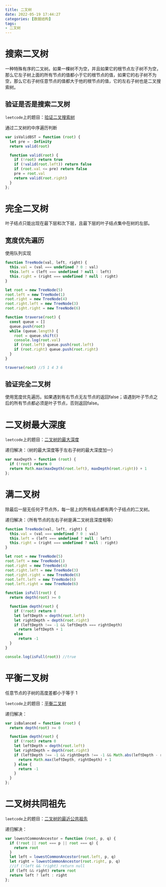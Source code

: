 ```yaml
---
title: 二叉树
date: 2022-05-19 17:44:27
categories: [数据结构]
tags:
- 二叉树
---
```


# 搜索二叉树

一种特殊有序的二叉树。如果一棵树不为空，并且如果它的根节点左子树不为空，那么它左子树上面的所有节点的值都小于它的根节点的值，如果它的右子树不为空，那么它右子树任意节点的值都大于他的根节点的值，它的左右子树也是二叉搜索树。

## 验证是否是搜索二叉树

`leetcode`上的题目：[验证二叉搜索树](https://leetcode.cn/problems/validate-binary-search-tree/)

通过二叉树的中序遍历判断

```js
var isValidBST = function (root) {
  let pre = -Infinity
  return valid(root)

  function valid(root) {
    if (!root) return true
    if (!valid(root.left)) return false
    if (root.val <= pre) return false
    pre = root.val
    return valid(root.right)
  }
};
```

# 完全二叉树

叶子结点只能出现在最下层和次下层，且最下层的叶子结点集中在树的左部。

## 宽度优先遍历

使用队列实现

```js
function TreeNode(val, left, right) {
  this.val = (val === undefined ? 0 : val)
  this.left = (left === undefined ? null : left)
  this.right = (right === undefined ? null : right)
}

let root = new TreeNode(5)
root.left = new TreeNode(1)
root.right = new TreeNode(4)
root.right.left = new TreeNode(3)
root.right.right = new TreeNode(6)

function traverse(root) {
  const queue = []
  queue.push(root)
  while (queue.length) {
    root = queue.shift()
    console.log(root.val)
    if (root.left) queue.push(root.left)
    if (root.right) queue.push(root.right)
  }
}

traverse(root) //5 1 4 3 6
```

## 验证完全二叉树

使用宽度优先遍历。如果遇到有右节点无左节点的返回false；语遇到叶子节点之后的所有节点都必须是叶子节点，否则返回false。

# 二叉树最大深度

`leetcode`上的题目：[二叉树的最大深度](https://leetcode.cn/problems/maximum-depth-of-binary-tree/)

递归解决：（树的最大深度等于左右子树的最大深度加一）

```js
var maxDepth = function (root) {
  if (!root) return 0
  return Math.max(maxDepth(root.left), maxDepth(root.right)) + 1
};
```

# 满二叉树

除最后一层无任何子节点外，每一层上的所有结点都有两个子结点的二叉树。

递归解决：（所有节点的左右子树是满二叉树且深度相等）

```js
function TreeNode(val, left, right) {
  this.val = (val === undefined ? 0 : val)
  this.left = (left === undefined ? null : left)
  this.right = (right === undefined ? null : right)
}

let root = new TreeNode(5)
root.left = new TreeNode(1)
root.right = new TreeNode(4)
root.right.left = new TreeNode(3)
root.right.right = new TreeNode(6)
root.left.left = new TreeNode(6)
root.left.right = new TreeNode(6)

function isFull(root) {
  return depth(root) >= 0

  function depth(root) {
    if (!root) return 0
    let leftDepth = depth(root.left)
    let rightDepth = depth(root.right)
    if (leftDepth !== -1 && leftDepth === rightDepth)
      return leftDepth + 1
    else 
      return -1
  }
}

console.log(isFull(root)) //true
```

# 平衡二叉树

任意节点的子树的高度差都小于等于 1

`leetcode`上的题目：[平衡二叉树](https://leetcode.cn/problems/balanced-binary-tree/)

递归解决：

```js
var isBalanced = function (root) {
  return depth(root) >= 0

  function depth(root) {
    if (!root) return 0
    let leftDepth = depth(root.left)
    let rightDepth = depth(root.right)
    if (leftDepth !== -1 && rightDepth !== -1 && Math.abs(leftDepth - rightDepth) <= 1) {
      return Math.max(leftDepth, rightDepth) + 1
    } else {
      return -1
    }
  }
};
```

# 二叉树共同祖先

`leetcode`上的题目：[二叉树的最近公共祖先](https://leetcode.cn/problems/lowest-common-ancestor-of-a-binary-tree/)

递归解决：

```js
var lowestCommonAncestor = function (root, p, q) {
  if (!root || root === p || root === q) {
    return root
  }
  let left = lowestCommonAncestor(root.left, p, q)
  let right = lowestCommonAncestor(root.right, p, q)
  //if (!left && !right) return null
  if (left && right) return root
  return left ? left : right
};
```
